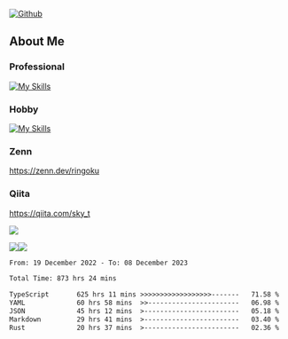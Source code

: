 [![Github](https://img.shields.io/github/followers/skyt-a?label=Follow&style=social)](https://github.com/skyt-a)

## About Me
### Professional
[![My Skills](https://skillicons.dev/icons?i=react,ts,js,nodejs,java,graphql,firebase,githubactions&theme=light)](https://skillicons.dev)
### Hobby
[![My Skills](https://skillicons.dev/icons?i=unity,rust,py&theme=light)](https://skillicons.dev)

### Zenn
https://zenn.dev/ringoku
### Qiita
https://qiita.com/sky_t


![](https://github-profile-summary-cards.vercel.app/api/cards/profile-details?username=skyt-a&theme=default)

![](https://github-profile-summary-cards.vercel.app/api/cards/repos-per-language?username=skyt-a&theme=default)![](https://github-profile-summary-cards.vercel.app/api/cards/stats?username=RinGoku&theme=default)

<!--START_SECTION:waka-->

```txt
From: 19 December 2022 - To: 08 December 2023

Total Time: 873 hrs 24 mins

TypeScript       625 hrs 11 mins >>>>>>>>>>>>>>>>>>-------   71.58 %
YAML             60 hrs 58 mins  >>-----------------------   06.98 %
JSON             45 hrs 12 mins  >------------------------   05.18 %
Markdown         29 hrs 41 mins  >------------------------   03.40 %
Rust             20 hrs 37 mins  >------------------------   02.36 %
```

<!--END_SECTION:waka-->
